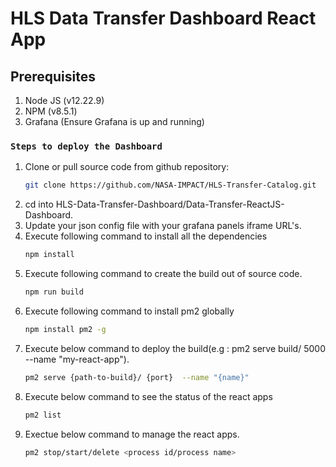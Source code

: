 # HLS Data Transfer Dashboard React App

## Prerequisites

1. Node JS (v12.22.9)
2. NPM (v8.5.1)
3. Grafana (Ensure Grafana is up and running)


### `Steps to deploy the Dashboard`

1. Clone or pull source code from github repository: 
    ```bash
    git clone https://github.com/NASA-IMPACT/HLS-Transfer-Catalog.git
    ```
2. cd into HLS-Data-Transfer-Dashboard/Data-Transfer-ReactJS-Dashboard.
3. Update your json config file with your grafana panels iframe URL's.
4. Execute following command to install all the dependencies
    ```bash
    npm install
    ```
5. Execute following command to create the build out of source code.
    ```bash
    npm run build
    ```
6. Execute following command to install pm2 globally
    ```bash
    npm install pm2 -g
    ```
7. Execute below command to deploy the build(e.g : pm2 serve build/ 5000 --name "my-react-app").
    ```bash
    pm2 serve {path-to-build}/ {port}  --name "{name}"
    ```
8. Execute below command to see the status of the react apps
    ```bash
    pm2 list
    ```
9. Exectue below command to manage the react apps.
    ```bash
    pm2 stop/start/delete <process id/process name>
    ```

